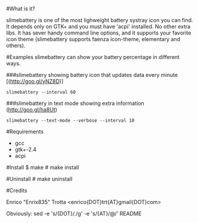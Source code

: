 #What is it?

slimebattery is one of the most lighweight battery systray icon
you can find. It depends only on GTK+ and you must have 'acpi'
installed. No other extra libs.
It has sever handy command line options, and it supports your
favorite icon theme (slimebattery supports faenza icon-theme,
elementary and others).

#Examples
slimebattery can show your battery percentage in different ways.

###slimebattery showing battery icon that updates data every minute
[(http://goo.gl/yNZ8D)]

	slimebattery --interval 60
###slimebattery in text mode showing extra information
(http://goo.gl/ha8Ut)

	slimebattery --text-mode --verbose --interval 10

#Requirements
* gcc
* gtk+-2.4
* acpi

#Install
	$ make
	# make install

#Uninstall
	# make uninstall

#Credits

Enrico "Enrix835" Trotta <enrico{DOT}trt{AT}gmail{DOT}com>

Obviously: sed -e 's/{DOT}/./g' -e 's/{AT}/@/' README
  

